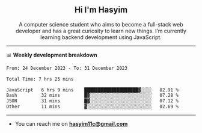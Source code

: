 <h2 align="center">Hi I'm Hasyim</h2>

<p align="center">A computer science student who aims to become a full-stack web developer and has a great curiosity to learn new things. I’m currently learning backend development using JavaScript.</p>

<!--![Anurag's GitHub stats](https://github-readme-stats-one-pink-11.vercel.app/api?username=hasyimashari&show_icons=true&theme=transparent&hide=contribs,prs)-->

---

📊 **Weekly development breakdown**

<!--START_SECTION:waka-->

```txt
From: 24 December 2023 - To: 31 December 2023

Total Time: 7 hrs 25 mins

JavaScript   6 hrs 9 mins    ████████████████████▓░░░░   82.91 %
Bash         32 mins         █▓░░░░░░░░░░░░░░░░░░░░░░░   07.28 %
JSON         31 mins         █▓░░░░░░░░░░░░░░░░░░░░░░░   07.12 %
Other        11 mins         ▓░░░░░░░░░░░░░░░░░░░░░░░░   02.69 %
```

<!--END_SECTION:waka-->

---

- You can reach me on **hasyim11c@gmail.com**
